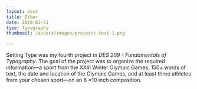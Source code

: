 ```yaml
---
layout: post
title: Other
date: 2018-03-21
type: Typography
thumbnail: /assets/images/projects-test-1.png

---
```


Setting Type was my fourth project in _DES 209 - Fundamentals of Typography_. The goal of the project was to organize the required information—a sport from the XXIII Winter Olympic Games, 150+ words of text, the date and location of the Olympic Games, and at least three athletes from your chosen sport—on an 8 ×10 inch composition.
